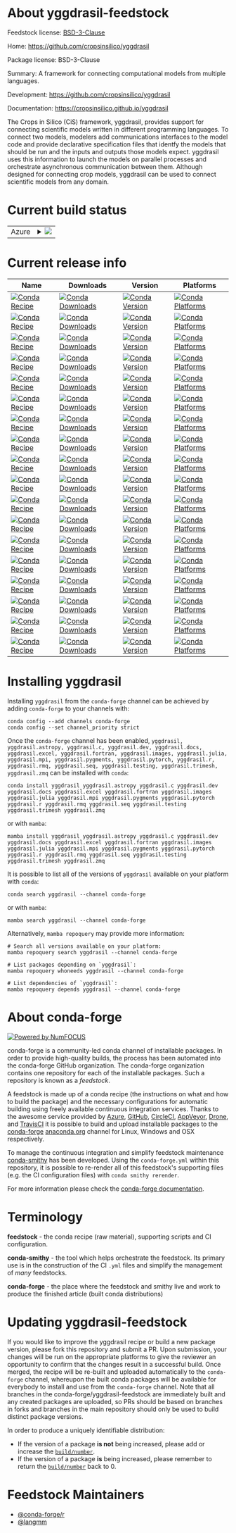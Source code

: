 About yggdrasil-feedstock
=========================

Feedstock license: [BSD-3-Clause](https://github.com/conda-forge/yggdrasil-feedstock/blob/main/LICENSE.txt)

Home: https://github.com/cropsinsilico/yggdrasil

Package license: BSD-3-Clause

Summary: A framework for connecting computational models from multiple languages.

Development: https://github.com/cropsinsilico/yggdrasil

Documentation: https://cropsinsilico.github.io/yggdrasil

The Crops in Silico (CiS) framework, yggdrasil, provides support for
connecting scientific models written in different programming languages.
To connect two models, modelers add communications interfaces to the model code
and provide declarative specification files that identfy the
models that should be run and the inputs and outputs those models
expect. yggdrasil uses this information to launch the models
on parallel processes and orchestrate asynchronous communication between them.
Although designed for connecting crop models, yggdrasil can be used to
connect scientific models from any domain.


Current build status
====================


<table>
    
  <tr>
    <td>Azure</td>
    <td>
      <details>
        <summary>
          <a href="https://dev.azure.com/conda-forge/feedstock-builds/_build/latest?definitionId=6228&branchName=main">
            <img src="https://dev.azure.com/conda-forge/feedstock-builds/_apis/build/status/yggdrasil-feedstock?branchName=main">
          </a>
        </summary>
        <table>
          <thead><tr><th>Variant</th><th>Status</th></tr></thead>
          <tbody><tr>
              <td>linux_64_python3.10.____cpython</td>
              <td>
                <a href="https://dev.azure.com/conda-forge/feedstock-builds/_build/latest?definitionId=6228&branchName=main">
                  <img src="https://dev.azure.com/conda-forge/feedstock-builds/_apis/build/status/yggdrasil-feedstock?branchName=main&jobName=linux&configuration=linux%20linux_64_python3.10.____cpython" alt="variant">
                </a>
              </td>
            </tr><tr>
              <td>linux_64_python3.11.____cpython</td>
              <td>
                <a href="https://dev.azure.com/conda-forge/feedstock-builds/_build/latest?definitionId=6228&branchName=main">
                  <img src="https://dev.azure.com/conda-forge/feedstock-builds/_apis/build/status/yggdrasil-feedstock?branchName=main&jobName=linux&configuration=linux%20linux_64_python3.11.____cpython" alt="variant">
                </a>
              </td>
            </tr><tr>
              <td>linux_64_python3.12.____cpython</td>
              <td>
                <a href="https://dev.azure.com/conda-forge/feedstock-builds/_build/latest?definitionId=6228&branchName=main">
                  <img src="https://dev.azure.com/conda-forge/feedstock-builds/_apis/build/status/yggdrasil-feedstock?branchName=main&jobName=linux&configuration=linux%20linux_64_python3.12.____cpython" alt="variant">
                </a>
              </td>
            </tr><tr>
              <td>linux_64_python3.9.____cpython</td>
              <td>
                <a href="https://dev.azure.com/conda-forge/feedstock-builds/_build/latest?definitionId=6228&branchName=main">
                  <img src="https://dev.azure.com/conda-forge/feedstock-builds/_apis/build/status/yggdrasil-feedstock?branchName=main&jobName=linux&configuration=linux%20linux_64_python3.9.____cpython" alt="variant">
                </a>
              </td>
            </tr><tr>
              <td>osx_64_python3.10.____cpython</td>
              <td>
                <a href="https://dev.azure.com/conda-forge/feedstock-builds/_build/latest?definitionId=6228&branchName=main">
                  <img src="https://dev.azure.com/conda-forge/feedstock-builds/_apis/build/status/yggdrasil-feedstock?branchName=main&jobName=osx&configuration=osx%20osx_64_python3.10.____cpython" alt="variant">
                </a>
              </td>
            </tr><tr>
              <td>osx_64_python3.11.____cpython</td>
              <td>
                <a href="https://dev.azure.com/conda-forge/feedstock-builds/_build/latest?definitionId=6228&branchName=main">
                  <img src="https://dev.azure.com/conda-forge/feedstock-builds/_apis/build/status/yggdrasil-feedstock?branchName=main&jobName=osx&configuration=osx%20osx_64_python3.11.____cpython" alt="variant">
                </a>
              </td>
            </tr><tr>
              <td>osx_64_python3.12.____cpython</td>
              <td>
                <a href="https://dev.azure.com/conda-forge/feedstock-builds/_build/latest?definitionId=6228&branchName=main">
                  <img src="https://dev.azure.com/conda-forge/feedstock-builds/_apis/build/status/yggdrasil-feedstock?branchName=main&jobName=osx&configuration=osx%20osx_64_python3.12.____cpython" alt="variant">
                </a>
              </td>
            </tr><tr>
              <td>osx_64_python3.9.____cpython</td>
              <td>
                <a href="https://dev.azure.com/conda-forge/feedstock-builds/_build/latest?definitionId=6228&branchName=main">
                  <img src="https://dev.azure.com/conda-forge/feedstock-builds/_apis/build/status/yggdrasil-feedstock?branchName=main&jobName=osx&configuration=osx%20osx_64_python3.9.____cpython" alt="variant">
                </a>
              </td>
            </tr><tr>
              <td>osx_arm64_python3.10.____cpython</td>
              <td>
                <a href="https://dev.azure.com/conda-forge/feedstock-builds/_build/latest?definitionId=6228&branchName=main">
                  <img src="https://dev.azure.com/conda-forge/feedstock-builds/_apis/build/status/yggdrasil-feedstock?branchName=main&jobName=osx&configuration=osx%20osx_arm64_python3.10.____cpython" alt="variant">
                </a>
              </td>
            </tr><tr>
              <td>osx_arm64_python3.11.____cpython</td>
              <td>
                <a href="https://dev.azure.com/conda-forge/feedstock-builds/_build/latest?definitionId=6228&branchName=main">
                  <img src="https://dev.azure.com/conda-forge/feedstock-builds/_apis/build/status/yggdrasil-feedstock?branchName=main&jobName=osx&configuration=osx%20osx_arm64_python3.11.____cpython" alt="variant">
                </a>
              </td>
            </tr><tr>
              <td>osx_arm64_python3.12.____cpython</td>
              <td>
                <a href="https://dev.azure.com/conda-forge/feedstock-builds/_build/latest?definitionId=6228&branchName=main">
                  <img src="https://dev.azure.com/conda-forge/feedstock-builds/_apis/build/status/yggdrasil-feedstock?branchName=main&jobName=osx&configuration=osx%20osx_arm64_python3.12.____cpython" alt="variant">
                </a>
              </td>
            </tr><tr>
              <td>osx_arm64_python3.9.____cpython</td>
              <td>
                <a href="https://dev.azure.com/conda-forge/feedstock-builds/_build/latest?definitionId=6228&branchName=main">
                  <img src="https://dev.azure.com/conda-forge/feedstock-builds/_apis/build/status/yggdrasil-feedstock?branchName=main&jobName=osx&configuration=osx%20osx_arm64_python3.9.____cpython" alt="variant">
                </a>
              </td>
            </tr><tr>
              <td>win_64_python3.10.____cpython</td>
              <td>
                <a href="https://dev.azure.com/conda-forge/feedstock-builds/_build/latest?definitionId=6228&branchName=main">
                  <img src="https://dev.azure.com/conda-forge/feedstock-builds/_apis/build/status/yggdrasil-feedstock?branchName=main&jobName=win&configuration=win%20win_64_python3.10.____cpython" alt="variant">
                </a>
              </td>
            </tr><tr>
              <td>win_64_python3.11.____cpython</td>
              <td>
                <a href="https://dev.azure.com/conda-forge/feedstock-builds/_build/latest?definitionId=6228&branchName=main">
                  <img src="https://dev.azure.com/conda-forge/feedstock-builds/_apis/build/status/yggdrasil-feedstock?branchName=main&jobName=win&configuration=win%20win_64_python3.11.____cpython" alt="variant">
                </a>
              </td>
            </tr><tr>
              <td>win_64_python3.12.____cpython</td>
              <td>
                <a href="https://dev.azure.com/conda-forge/feedstock-builds/_build/latest?definitionId=6228&branchName=main">
                  <img src="https://dev.azure.com/conda-forge/feedstock-builds/_apis/build/status/yggdrasil-feedstock?branchName=main&jobName=win&configuration=win%20win_64_python3.12.____cpython" alt="variant">
                </a>
              </td>
            </tr><tr>
              <td>win_64_python3.9.____cpython</td>
              <td>
                <a href="https://dev.azure.com/conda-forge/feedstock-builds/_build/latest?definitionId=6228&branchName=main">
                  <img src="https://dev.azure.com/conda-forge/feedstock-builds/_apis/build/status/yggdrasil-feedstock?branchName=main&jobName=win&configuration=win%20win_64_python3.9.____cpython" alt="variant">
                </a>
              </td>
            </tr>
          </tbody>
        </table>
      </details>
    </td>
  </tr>
</table>

Current release info
====================

| Name | Downloads | Version | Platforms |
| --- | --- | --- | --- |
| [![Conda Recipe](https://img.shields.io/badge/recipe-yggdrasil-green.svg)](https://anaconda.org/conda-forge/yggdrasil) | [![Conda Downloads](https://img.shields.io/conda/dn/conda-forge/yggdrasil.svg)](https://anaconda.org/conda-forge/yggdrasil) | [![Conda Version](https://img.shields.io/conda/vn/conda-forge/yggdrasil.svg)](https://anaconda.org/conda-forge/yggdrasil) | [![Conda Platforms](https://img.shields.io/conda/pn/conda-forge/yggdrasil.svg)](https://anaconda.org/conda-forge/yggdrasil) |
| [![Conda Recipe](https://img.shields.io/badge/recipe-yggdrasil.astropy-green.svg)](https://anaconda.org/conda-forge/yggdrasil.astropy) | [![Conda Downloads](https://img.shields.io/conda/dn/conda-forge/yggdrasil.astropy.svg)](https://anaconda.org/conda-forge/yggdrasil.astropy) | [![Conda Version](https://img.shields.io/conda/vn/conda-forge/yggdrasil.astropy.svg)](https://anaconda.org/conda-forge/yggdrasil.astropy) | [![Conda Platforms](https://img.shields.io/conda/pn/conda-forge/yggdrasil.astropy.svg)](https://anaconda.org/conda-forge/yggdrasil.astropy) |
| [![Conda Recipe](https://img.shields.io/badge/recipe-yggdrasil.c-green.svg)](https://anaconda.org/conda-forge/yggdrasil.c) | [![Conda Downloads](https://img.shields.io/conda/dn/conda-forge/yggdrasil.c.svg)](https://anaconda.org/conda-forge/yggdrasil.c) | [![Conda Version](https://img.shields.io/conda/vn/conda-forge/yggdrasil.c.svg)](https://anaconda.org/conda-forge/yggdrasil.c) | [![Conda Platforms](https://img.shields.io/conda/pn/conda-forge/yggdrasil.c.svg)](https://anaconda.org/conda-forge/yggdrasil.c) |
| [![Conda Recipe](https://img.shields.io/badge/recipe-yggdrasil.dev-green.svg)](https://anaconda.org/conda-forge/yggdrasil.dev) | [![Conda Downloads](https://img.shields.io/conda/dn/conda-forge/yggdrasil.dev.svg)](https://anaconda.org/conda-forge/yggdrasil.dev) | [![Conda Version](https://img.shields.io/conda/vn/conda-forge/yggdrasil.dev.svg)](https://anaconda.org/conda-forge/yggdrasil.dev) | [![Conda Platforms](https://img.shields.io/conda/pn/conda-forge/yggdrasil.dev.svg)](https://anaconda.org/conda-forge/yggdrasil.dev) |
| [![Conda Recipe](https://img.shields.io/badge/recipe-yggdrasil.docs-green.svg)](https://anaconda.org/conda-forge/yggdrasil.docs) | [![Conda Downloads](https://img.shields.io/conda/dn/conda-forge/yggdrasil.docs.svg)](https://anaconda.org/conda-forge/yggdrasil.docs) | [![Conda Version](https://img.shields.io/conda/vn/conda-forge/yggdrasil.docs.svg)](https://anaconda.org/conda-forge/yggdrasil.docs) | [![Conda Platforms](https://img.shields.io/conda/pn/conda-forge/yggdrasil.docs.svg)](https://anaconda.org/conda-forge/yggdrasil.docs) |
| [![Conda Recipe](https://img.shields.io/badge/recipe-yggdrasil.excel-green.svg)](https://anaconda.org/conda-forge/yggdrasil.excel) | [![Conda Downloads](https://img.shields.io/conda/dn/conda-forge/yggdrasil.excel.svg)](https://anaconda.org/conda-forge/yggdrasil.excel) | [![Conda Version](https://img.shields.io/conda/vn/conda-forge/yggdrasil.excel.svg)](https://anaconda.org/conda-forge/yggdrasil.excel) | [![Conda Platforms](https://img.shields.io/conda/pn/conda-forge/yggdrasil.excel.svg)](https://anaconda.org/conda-forge/yggdrasil.excel) |
| [![Conda Recipe](https://img.shields.io/badge/recipe-yggdrasil.fortran-green.svg)](https://anaconda.org/conda-forge/yggdrasil.fortran) | [![Conda Downloads](https://img.shields.io/conda/dn/conda-forge/yggdrasil.fortran.svg)](https://anaconda.org/conda-forge/yggdrasil.fortran) | [![Conda Version](https://img.shields.io/conda/vn/conda-forge/yggdrasil.fortran.svg)](https://anaconda.org/conda-forge/yggdrasil.fortran) | [![Conda Platforms](https://img.shields.io/conda/pn/conda-forge/yggdrasil.fortran.svg)](https://anaconda.org/conda-forge/yggdrasil.fortran) |
| [![Conda Recipe](https://img.shields.io/badge/recipe-yggdrasil.images-green.svg)](https://anaconda.org/conda-forge/yggdrasil.images) | [![Conda Downloads](https://img.shields.io/conda/dn/conda-forge/yggdrasil.images.svg)](https://anaconda.org/conda-forge/yggdrasil.images) | [![Conda Version](https://img.shields.io/conda/vn/conda-forge/yggdrasil.images.svg)](https://anaconda.org/conda-forge/yggdrasil.images) | [![Conda Platforms](https://img.shields.io/conda/pn/conda-forge/yggdrasil.images.svg)](https://anaconda.org/conda-forge/yggdrasil.images) |
| [![Conda Recipe](https://img.shields.io/badge/recipe-yggdrasil.julia-green.svg)](https://anaconda.org/conda-forge/yggdrasil.julia) | [![Conda Downloads](https://img.shields.io/conda/dn/conda-forge/yggdrasil.julia.svg)](https://anaconda.org/conda-forge/yggdrasil.julia) | [![Conda Version](https://img.shields.io/conda/vn/conda-forge/yggdrasil.julia.svg)](https://anaconda.org/conda-forge/yggdrasil.julia) | [![Conda Platforms](https://img.shields.io/conda/pn/conda-forge/yggdrasil.julia.svg)](https://anaconda.org/conda-forge/yggdrasil.julia) |
| [![Conda Recipe](https://img.shields.io/badge/recipe-yggdrasil.mpi-green.svg)](https://anaconda.org/conda-forge/yggdrasil.mpi) | [![Conda Downloads](https://img.shields.io/conda/dn/conda-forge/yggdrasil.mpi.svg)](https://anaconda.org/conda-forge/yggdrasil.mpi) | [![Conda Version](https://img.shields.io/conda/vn/conda-forge/yggdrasil.mpi.svg)](https://anaconda.org/conda-forge/yggdrasil.mpi) | [![Conda Platforms](https://img.shields.io/conda/pn/conda-forge/yggdrasil.mpi.svg)](https://anaconda.org/conda-forge/yggdrasil.mpi) |
| [![Conda Recipe](https://img.shields.io/badge/recipe-yggdrasil.pygments-green.svg)](https://anaconda.org/conda-forge/yggdrasil.pygments) | [![Conda Downloads](https://img.shields.io/conda/dn/conda-forge/yggdrasil.pygments.svg)](https://anaconda.org/conda-forge/yggdrasil.pygments) | [![Conda Version](https://img.shields.io/conda/vn/conda-forge/yggdrasil.pygments.svg)](https://anaconda.org/conda-forge/yggdrasil.pygments) | [![Conda Platforms](https://img.shields.io/conda/pn/conda-forge/yggdrasil.pygments.svg)](https://anaconda.org/conda-forge/yggdrasil.pygments) |
| [![Conda Recipe](https://img.shields.io/badge/recipe-yggdrasil.pytorch-green.svg)](https://anaconda.org/conda-forge/yggdrasil.pytorch) | [![Conda Downloads](https://img.shields.io/conda/dn/conda-forge/yggdrasil.pytorch.svg)](https://anaconda.org/conda-forge/yggdrasil.pytorch) | [![Conda Version](https://img.shields.io/conda/vn/conda-forge/yggdrasil.pytorch.svg)](https://anaconda.org/conda-forge/yggdrasil.pytorch) | [![Conda Platforms](https://img.shields.io/conda/pn/conda-forge/yggdrasil.pytorch.svg)](https://anaconda.org/conda-forge/yggdrasil.pytorch) |
| [![Conda Recipe](https://img.shields.io/badge/recipe-yggdrasil.r-green.svg)](https://anaconda.org/conda-forge/yggdrasil.r) | [![Conda Downloads](https://img.shields.io/conda/dn/conda-forge/yggdrasil.r.svg)](https://anaconda.org/conda-forge/yggdrasil.r) | [![Conda Version](https://img.shields.io/conda/vn/conda-forge/yggdrasil.r.svg)](https://anaconda.org/conda-forge/yggdrasil.r) | [![Conda Platforms](https://img.shields.io/conda/pn/conda-forge/yggdrasil.r.svg)](https://anaconda.org/conda-forge/yggdrasil.r) |
| [![Conda Recipe](https://img.shields.io/badge/recipe-yggdrasil.rmq-green.svg)](https://anaconda.org/conda-forge/yggdrasil.rmq) | [![Conda Downloads](https://img.shields.io/conda/dn/conda-forge/yggdrasil.rmq.svg)](https://anaconda.org/conda-forge/yggdrasil.rmq) | [![Conda Version](https://img.shields.io/conda/vn/conda-forge/yggdrasil.rmq.svg)](https://anaconda.org/conda-forge/yggdrasil.rmq) | [![Conda Platforms](https://img.shields.io/conda/pn/conda-forge/yggdrasil.rmq.svg)](https://anaconda.org/conda-forge/yggdrasil.rmq) |
| [![Conda Recipe](https://img.shields.io/badge/recipe-yggdrasil.seq-green.svg)](https://anaconda.org/conda-forge/yggdrasil.seq) | [![Conda Downloads](https://img.shields.io/conda/dn/conda-forge/yggdrasil.seq.svg)](https://anaconda.org/conda-forge/yggdrasil.seq) | [![Conda Version](https://img.shields.io/conda/vn/conda-forge/yggdrasil.seq.svg)](https://anaconda.org/conda-forge/yggdrasil.seq) | [![Conda Platforms](https://img.shields.io/conda/pn/conda-forge/yggdrasil.seq.svg)](https://anaconda.org/conda-forge/yggdrasil.seq) |
| [![Conda Recipe](https://img.shields.io/badge/recipe-yggdrasil.testing-green.svg)](https://anaconda.org/conda-forge/yggdrasil.testing) | [![Conda Downloads](https://img.shields.io/conda/dn/conda-forge/yggdrasil.testing.svg)](https://anaconda.org/conda-forge/yggdrasil.testing) | [![Conda Version](https://img.shields.io/conda/vn/conda-forge/yggdrasil.testing.svg)](https://anaconda.org/conda-forge/yggdrasil.testing) | [![Conda Platforms](https://img.shields.io/conda/pn/conda-forge/yggdrasil.testing.svg)](https://anaconda.org/conda-forge/yggdrasil.testing) |
| [![Conda Recipe](https://img.shields.io/badge/recipe-yggdrasil.trimesh-green.svg)](https://anaconda.org/conda-forge/yggdrasil.trimesh) | [![Conda Downloads](https://img.shields.io/conda/dn/conda-forge/yggdrasil.trimesh.svg)](https://anaconda.org/conda-forge/yggdrasil.trimesh) | [![Conda Version](https://img.shields.io/conda/vn/conda-forge/yggdrasil.trimesh.svg)](https://anaconda.org/conda-forge/yggdrasil.trimesh) | [![Conda Platforms](https://img.shields.io/conda/pn/conda-forge/yggdrasil.trimesh.svg)](https://anaconda.org/conda-forge/yggdrasil.trimesh) |
| [![Conda Recipe](https://img.shields.io/badge/recipe-yggdrasil.zmq-green.svg)](https://anaconda.org/conda-forge/yggdrasil.zmq) | [![Conda Downloads](https://img.shields.io/conda/dn/conda-forge/yggdrasil.zmq.svg)](https://anaconda.org/conda-forge/yggdrasil.zmq) | [![Conda Version](https://img.shields.io/conda/vn/conda-forge/yggdrasil.zmq.svg)](https://anaconda.org/conda-forge/yggdrasil.zmq) | [![Conda Platforms](https://img.shields.io/conda/pn/conda-forge/yggdrasil.zmq.svg)](https://anaconda.org/conda-forge/yggdrasil.zmq) |

Installing yggdrasil
====================

Installing `yggdrasil` from the `conda-forge` channel can be achieved by adding `conda-forge` to your channels with:

```
conda config --add channels conda-forge
conda config --set channel_priority strict
```

Once the `conda-forge` channel has been enabled, `yggdrasil, yggdrasil.astropy, yggdrasil.c, yggdrasil.dev, yggdrasil.docs, yggdrasil.excel, yggdrasil.fortran, yggdrasil.images, yggdrasil.julia, yggdrasil.mpi, yggdrasil.pygments, yggdrasil.pytorch, yggdrasil.r, yggdrasil.rmq, yggdrasil.seq, yggdrasil.testing, yggdrasil.trimesh, yggdrasil.zmq` can be installed with `conda`:

```
conda install yggdrasil yggdrasil.astropy yggdrasil.c yggdrasil.dev yggdrasil.docs yggdrasil.excel yggdrasil.fortran yggdrasil.images yggdrasil.julia yggdrasil.mpi yggdrasil.pygments yggdrasil.pytorch yggdrasil.r yggdrasil.rmq yggdrasil.seq yggdrasil.testing yggdrasil.trimesh yggdrasil.zmq
```

or with `mamba`:

```
mamba install yggdrasil yggdrasil.astropy yggdrasil.c yggdrasil.dev yggdrasil.docs yggdrasil.excel yggdrasil.fortran yggdrasil.images yggdrasil.julia yggdrasil.mpi yggdrasil.pygments yggdrasil.pytorch yggdrasil.r yggdrasil.rmq yggdrasil.seq yggdrasil.testing yggdrasil.trimesh yggdrasil.zmq
```

It is possible to list all of the versions of `yggdrasil` available on your platform with `conda`:

```
conda search yggdrasil --channel conda-forge
```

or with `mamba`:

```
mamba search yggdrasil --channel conda-forge
```

Alternatively, `mamba repoquery` may provide more information:

```
# Search all versions available on your platform:
mamba repoquery search yggdrasil --channel conda-forge

# List packages depending on `yggdrasil`:
mamba repoquery whoneeds yggdrasil --channel conda-forge

# List dependencies of `yggdrasil`:
mamba repoquery depends yggdrasil --channel conda-forge
```


About conda-forge
=================

[![Powered by
NumFOCUS](https://img.shields.io/badge/powered%20by-NumFOCUS-orange.svg?style=flat&colorA=E1523D&colorB=007D8A)](https://numfocus.org)

conda-forge is a community-led conda channel of installable packages.
In order to provide high-quality builds, the process has been automated into the
conda-forge GitHub organization. The conda-forge organization contains one repository
for each of the installable packages. Such a repository is known as a *feedstock*.

A feedstock is made up of a conda recipe (the instructions on what and how to build
the package) and the necessary configurations for automatic building using freely
available continuous integration services. Thanks to the awesome service provided by
[Azure](https://azure.microsoft.com/en-us/services/devops/), [GitHub](https://github.com/),
[CircleCI](https://circleci.com/), [AppVeyor](https://www.appveyor.com/),
[Drone](https://cloud.drone.io/welcome), and [TravisCI](https://travis-ci.com/)
it is possible to build and upload installable packages to the
[conda-forge](https://anaconda.org/conda-forge) [anaconda.org](https://anaconda.org/)
channel for Linux, Windows and OSX respectively.

To manage the continuous integration and simplify feedstock maintenance
[conda-smithy](https://github.com/conda-forge/conda-smithy) has been developed.
Using the ``conda-forge.yml`` within this repository, it is possible to re-render all of
this feedstock's supporting files (e.g. the CI configuration files) with ``conda smithy rerender``.

For more information please check the [conda-forge documentation](https://conda-forge.org/docs/).

Terminology
===========

**feedstock** - the conda recipe (raw material), supporting scripts and CI configuration.

**conda-smithy** - the tool which helps orchestrate the feedstock.
                   Its primary use is in the construction of the CI ``.yml`` files
                   and simplify the management of *many* feedstocks.

**conda-forge** - the place where the feedstock and smithy live and work to
                  produce the finished article (built conda distributions)


Updating yggdrasil-feedstock
============================

If you would like to improve the yggdrasil recipe or build a new
package version, please fork this repository and submit a PR. Upon submission,
your changes will be run on the appropriate platforms to give the reviewer an
opportunity to confirm that the changes result in a successful build. Once
merged, the recipe will be re-built and uploaded automatically to the
`conda-forge` channel, whereupon the built conda packages will be available for
everybody to install and use from the `conda-forge` channel.
Note that all branches in the conda-forge/yggdrasil-feedstock are
immediately built and any created packages are uploaded, so PRs should be based
on branches in forks and branches in the main repository should only be used to
build distinct package versions.

In order to produce a uniquely identifiable distribution:
 * If the version of a package **is not** being increased, please add or increase
   the [``build/number``](https://docs.conda.io/projects/conda-build/en/latest/resources/define-metadata.html#build-number-and-string).
 * If the version of a package **is** being increased, please remember to return
   the [``build/number``](https://docs.conda.io/projects/conda-build/en/latest/resources/define-metadata.html#build-number-and-string)
   back to 0.

Feedstock Maintainers
=====================

* [@conda-forge/r](https://github.com/orgs/conda-forge/teams/r/)
* [@langmm](https://github.com/langmm/)

